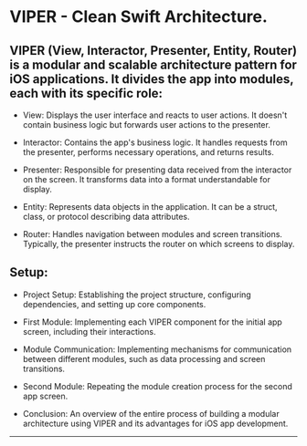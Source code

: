 VIPER - Clean Swift Architecture.
=================================

VIPER (View, Interactor, Presenter, Entity, Router) is a modular and scalable architecture pattern for iOS applications. It divides the app into modules, each with its specific role:
---------------------------------

- View: Displays the user interface and reacts to user actions. It doesn't contain business logic but forwards user actions to the presenter.

- Interactor: Contains the app's business logic. It handles requests from the presenter, performs necessary operations, and returns results.

- Presenter: Responsible for presenting data received from the interactor on the screen. It transforms data into a format understandable for display.

- Entity: Represents data objects in the application. It can be a struct, class, or protocol describing data attributes.

- Router: Handles navigation between modules and screen transitions. Typically, the presenter instructs the router on which screens to display.

Setup:
------

- Project Setup: Establishing the project structure, configuring dependencies, and setting up core components.

- First Module: Implementing each VIPER component for the initial app screen, including their interactions.

- Module Communication: Implementing mechanisms for communication between different modules, such as data processing and screen transitions.

- Second Module: Repeating the module creation process for the second app screen.

- Conclusion: An overview of the entire process of building a modular architecture using VIPER and its advantages for iOS app development.

------
